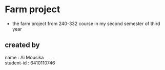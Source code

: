 # Farm project

+ the farm project from 240-332 course in my second semester of third year

## created by
name : Ai Mousika\
student-id : 6410110746
